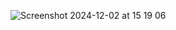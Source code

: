 ![Screenshot 2024-12-02 at 15 19 06](https://github.com/user-attachments/assets/25652ad4-7aab-4ada-aeca-c25d110b6722)
